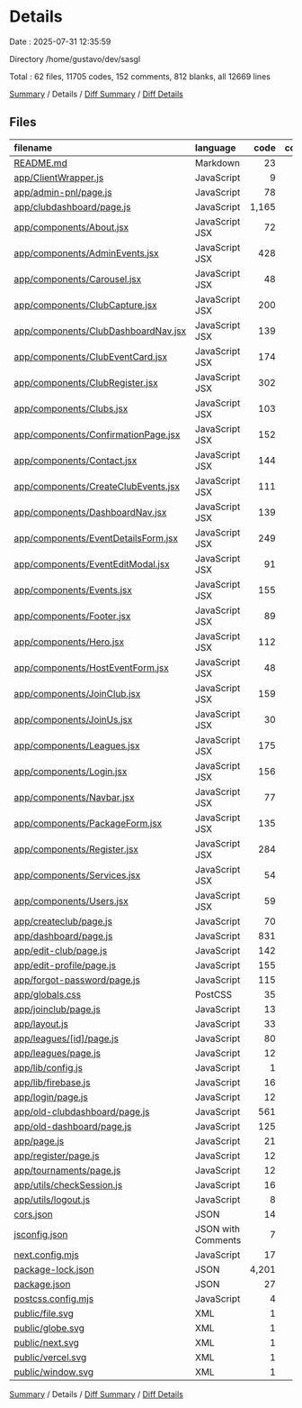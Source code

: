 # Details

Date : 2025-07-31 12:35:59

Directory /home/gustavo/dev/sasgl

Total : 62 files,  11705 codes, 152 comments, 812 blanks, all 12669 lines

[Summary](results.md) / Details / [Diff Summary](diff.md) / [Diff Details](diff-details.md)

## Files
| filename | language | code | comment | blank | total |
| :--- | :--- | ---: | ---: | ---: | ---: |
| [README.md](/README.md) | Markdown | 23 | 0 | 14 | 37 |
| [app/ClientWrapper.js](/app/ClientWrapper.js) | JavaScript | 9 | 0 | 4 | 13 |
| [app/admin-pnl/page.js](/app/admin-pnl/page.js) | JavaScript | 78 | 1 | 16 | 95 |
| [app/clubdashboard/page.js](/app/clubdashboard/page.js) | JavaScript | 1,165 | 6 | 65 | 1,236 |
| [app/components/About.jsx](/app/components/About.jsx) | JavaScript JSX | 72 | 6 | 8 | 86 |
| [app/components/AdminEvents.jsx](/app/components/AdminEvents.jsx) | JavaScript JSX | 428 | 5 | 29 | 462 |
| [app/components/Carousel.jsx](/app/components/Carousel.jsx) | JavaScript JSX | 48 | 2 | 8 | 58 |
| [app/components/ClubCapture.jsx](/app/components/ClubCapture.jsx) | JavaScript JSX | 200 | 12 | 27 | 239 |
| [app/components/ClubDashboardNav.jsx](/app/components/ClubDashboardNav.jsx) | JavaScript JSX | 139 | 0 | 18 | 157 |
| [app/components/ClubEventCard.jsx](/app/components/ClubEventCard.jsx) | JavaScript JSX | 174 | 3 | 20 | 197 |
| [app/components/ClubRegister.jsx](/app/components/ClubRegister.jsx) | JavaScript JSX | 302 | 8 | 30 | 340 |
| [app/components/Clubs.jsx](/app/components/Clubs.jsx) | JavaScript JSX | 103 | 1 | 9 | 113 |
| [app/components/ConfirmationPage.jsx](/app/components/ConfirmationPage.jsx) | JavaScript JSX | 152 | 4 | 14 | 170 |
| [app/components/Contact.jsx](/app/components/Contact.jsx) | JavaScript JSX | 144 | 4 | 18 | 166 |
| [app/components/CreateClubEvents.jsx](/app/components/CreateClubEvents.jsx) | JavaScript JSX | 111 | 2 | 17 | 130 |
| [app/components/DashboardNav.jsx](/app/components/DashboardNav.jsx) | JavaScript JSX | 139 | 5 | 19 | 163 |
| [app/components/EventDetailsForm.jsx](/app/components/EventDetailsForm.jsx) | JavaScript JSX | 249 | 5 | 22 | 276 |
| [app/components/EventEditModal.jsx](/app/components/EventEditModal.jsx) | JavaScript JSX | 91 | 0 | 10 | 101 |
| [app/components/Events.jsx](/app/components/Events.jsx) | JavaScript JSX | 155 | 2 | 7 | 164 |
| [app/components/Footer.jsx](/app/components/Footer.jsx) | JavaScript JSX | 89 | 6 | 10 | 105 |
| [app/components/Hero.jsx](/app/components/Hero.jsx) | JavaScript JSX | 112 | 5 | 18 | 135 |
| [app/components/HostEventForm.jsx](/app/components/HostEventForm.jsx) | JavaScript JSX | 48 | 1 | 7 | 56 |
| [app/components/JoinClub.jsx](/app/components/JoinClub.jsx) | JavaScript JSX | 159 | 2 | 23 | 184 |
| [app/components/JoinUs.jsx](/app/components/JoinUs.jsx) | JavaScript JSX | 30 | 2 | 4 | 36 |
| [app/components/Leagues.jsx](/app/components/Leagues.jsx) | JavaScript JSX | 175 | 0 | 16 | 191 |
| [app/components/Login.jsx](/app/components/Login.jsx) | JavaScript JSX | 156 | 13 | 27 | 196 |
| [app/components/Navbar.jsx](/app/components/Navbar.jsx) | JavaScript JSX | 77 | 5 | 10 | 92 |
| [app/components/PackageForm.jsx](/app/components/PackageForm.jsx) | JavaScript JSX | 135 | 0 | 10 | 145 |
| [app/components/Register.jsx](/app/components/Register.jsx) | JavaScript JSX | 284 | 5 | 29 | 318 |
| [app/components/Services.jsx](/app/components/Services.jsx) | JavaScript JSX | 54 | 3 | 6 | 63 |
| [app/components/Users.jsx](/app/components/Users.jsx) | JavaScript JSX | 59 | 0 | 5 | 64 |
| [app/createclub/page.js](/app/createclub/page.js) | JavaScript | 70 | 0 | 13 | 83 |
| [app/dashboard/page.js](/app/dashboard/page.js) | JavaScript | 831 | 28 | 69 | 928 |
| [app/edit-club/page.js](/app/edit-club/page.js) | JavaScript | 142 | 4 | 27 | 173 |
| [app/edit-profile/page.js](/app/edit-profile/page.js) | JavaScript | 155 | 3 | 28 | 186 |
| [app/forgot-password/page.js](/app/forgot-password/page.js) | JavaScript | 115 | 0 | 19 | 134 |
| [app/globals.css](/app/globals.css) | PostCSS | 35 | 2 | 7 | 44 |
| [app/joinclub/page.js](/app/joinclub/page.js) | JavaScript | 13 | 1 | 3 | 17 |
| [app/layout.js](/app/layout.js) | JavaScript | 33 | 0 | 6 | 39 |
| [app/leagues/\[id\]/page.js](/app/leagues/%5Bid%5D/page.js) | JavaScript | 80 | 0 | 13 | 93 |
| [app/leagues/page.js](/app/leagues/page.js) | JavaScript | 12 | 0 | 2 | 14 |
| [app/lib/config.js](/app/lib/config.js) | JavaScript | 1 | 0 | 1 | 2 |
| [app/lib/firebase.js](/app/lib/firebase.js) | JavaScript | 16 | 0 | 4 | 20 |
| [app/login/page.js](/app/login/page.js) | JavaScript | 12 | 0 | 2 | 14 |
| [app/old-clubdashboard/page.js](/app/old-clubdashboard/page.js) | JavaScript | 561 | 2 | 50 | 613 |
| [app/old-dashboard/page.js](/app/old-dashboard/page.js) | JavaScript | 125 | 0 | 25 | 150 |
| [app/page.js](/app/page.js) | JavaScript | 21 | 0 | 2 | 23 |
| [app/register/page.js](/app/register/page.js) | JavaScript | 12 | 0 | 2 | 14 |
| [app/tournaments/page.js](/app/tournaments/page.js) | JavaScript | 12 | 0 | 2 | 14 |
| [app/utils/checkSession.js](/app/utils/checkSession.js) | JavaScript | 16 | 0 | 5 | 21 |
| [app/utils/logout.js](/app/utils/logout.js) | JavaScript | 8 | 3 | 4 | 15 |
| [cors.json](/cors.json) | JSON | 14 | 0 | 1 | 15 |
| [jsconfig.json](/jsconfig.json) | JSON with Comments | 7 | 0 | 1 | 8 |
| [next.config.mjs](/next.config.mjs) | JavaScript | 17 | 1 | 2 | 20 |
| [package-lock.json](/package-lock.json) | JSON | 4,201 | 0 | 1 | 4,202 |
| [package.json](/package.json) | JSON | 27 | 0 | 1 | 28 |
| [postcss.config.mjs](/postcss.config.mjs) | JavaScript | 4 | 0 | 2 | 6 |
| [public/file.svg](/public/file.svg) | XML | 1 | 0 | 0 | 1 |
| [public/globe.svg](/public/globe.svg) | XML | 1 | 0 | 0 | 1 |
| [public/next.svg](/public/next.svg) | XML | 1 | 0 | 0 | 1 |
| [public/vercel.svg](/public/vercel.svg) | XML | 1 | 0 | 0 | 1 |
| [public/window.svg](/public/window.svg) | XML | 1 | 0 | 0 | 1 |

[Summary](results.md) / Details / [Diff Summary](diff.md) / [Diff Details](diff-details.md)